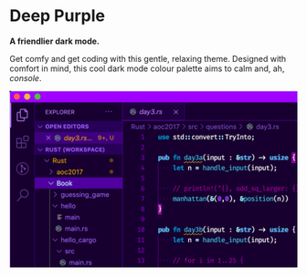 # Deep Purple

**A friendlier dark mode.**

Get comfy and get coding with this gentle, relaxing theme. Designed with comfort in mind, this cool dark mode colour palette aims to calm and, ah, *console*.

![deep-purple-demo](images/demo.png)
